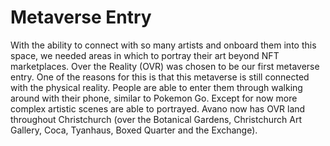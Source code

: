 # Metaverse Entry

With the ability to connect with so many artists and onboard them into this space, we needed areas in which to portray their art beyond NFT marketplaces. Over the Reality (OVR) was chosen to be our first metaverse entry. One of the reasons for this is that this metaverse is still connected with the physical reality. People are able to enter them through walking around with their phone, similar to Pokemon Go. Except for now more complex artistic scenes are able to portrayed. Avano now has OVR land throughout Christchurch (over the Botanical Gardens, Christchurch Art Gallery, Coca, Tyanhaus, Boxed Quarter and the Exchange).
